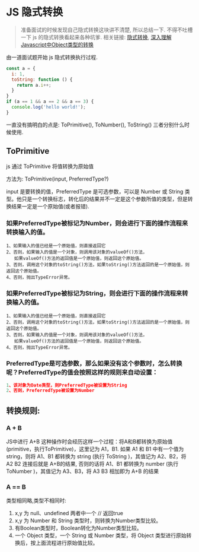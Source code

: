<!--
Created: Wed Jun 17 2020 22:13:20 GMT+0800 (China Standard Time)
Modified: Wed Jun 17 2020 22:13:20 GMT+0800 (China Standard Time)
-->
<!-- js -->
# JS 隐式转换
> 准备面试的时候发现自己隐式转换这块讲不清楚, 所以总结一下. 不得不吐槽一下 js 的隐式转换看起来各种坑爹. 相关链接: [隐式转换](https://juejin.im/post/5a7172d9f265da3e3245cbca#heading-2), [深入理解Javascript中Object类型的转换](https://zhuanlan.zhihu.com/p/29730094)

由一道面试题开始 js 隐式转换执行过程.
```js
const a = {
  i: 1,
  toString: function () {
    return a.i++;
  }
}
if (a == 1 && a == 2 && a == 3) {
  console.log('hello world!');
}
```

一直没有搞明白的点是: ToPrimitive(), ToNumber(), ToString() 三者分别什么时候使用.

## ToPrimitive

js 通过 ToPrimitive 将值转换为原始值

方法为: ToPrimitive(input, PreferredType?)

input 是要转换的值，PreferredType 是可选参数，可以是 Number 或 String 类型。他只是一个转换标志，转化后的结果并不一定是这个参数所值的类型，但是转换结果一定是一个原始值(或者报错).

### 如果PreferredType被标记为Number，则会进行下面的操作流程来转换输入的值。

``` JS
1、如果输入的值已经是一个原始值，则直接返回它
2、否则，如果输入的值是一个对象，则调用该对象的valueOf()方法，
   如果valueOf()方法的返回值是一个原始值，则返回这个原始值。
3、否则，调用这个对象的toString()方法，如果toString()方法返回的是一个原始值，则返回这个原始值。
4、否则，抛出TypeError异常。
```

### 如果PreferredType被标记为String，则会进行下面的操作流程来转换输入的值。
``` JS
1、如果输入的值已经是一个原始值，则直接返回它
2、否则，调用这个对象的toString()方法，如果toString()方法返回的是一个原始值，则返回这个原始值。
3、否则，如果输入的值是一个对象，则调用该对象的valueOf()方法，
   如果valueOf()方法的返回值是一个原始值，则返回这个原始值。
4、否则，抛出TypeError异常。
```
### PreferredType是可选参数，那么如果没有这个参数时，怎么转换呢？PreferredType的值会按照这样的规则来自动设置：
```js
1、该对象为Date类型，则PreferredType被设置为String
2、否则，PreferredType被设置为Number
```

## 转换规则:

### A + B

JS中进行  A+B  这种操作时会经历这样一个过程：将A和B都转换为原始值(primitive，执行ToPrimitive)，这里记为 A1，B1. 如果 A1 和 B1 中有一个值为 string，则将 A1、B1 都转换为 string (执行 ToString )，其值记为 A2、B2，将 A2 B2 连接后就是 A+B的结果, 否则的话将 A1、B1 都转换为 number (执行 ToNumber )，其值记为 A3、B3，将 A3 B3 相加即为 A+B 的结果

### A == B

类型相同略,类型不相同时:

1. x,y 为 null、undefined 两者中一个   // 返回true
2. x,y 为 Number 和 String 类型时，则转换为Number类型比较。
3. 有Boolean类型时，Boolean转化为Number类型比较。
4. 一个 Object 类型，一个 String 或 Number 类型，将 Object 类型进行原始转换后，按上面流程进行原始值比较。